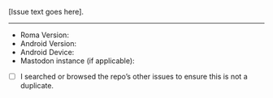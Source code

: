 [Issue text goes here].

* * * *
- Roma Version:
- Android Version:
- Android Device:
- Mastodon instance (if applicable):

- [ ] I searched or browsed the repo’s other issues to ensure this is not a duplicate.
